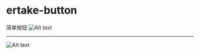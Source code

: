 # ertake-button
简单按钮
![Alt text](https://github.com/523171376/ertake-button/screenshot/a1.gif)

------------------------------------

![Alt text](https://github.com/523171376/ertake-button/screenshot/b1.gif)
